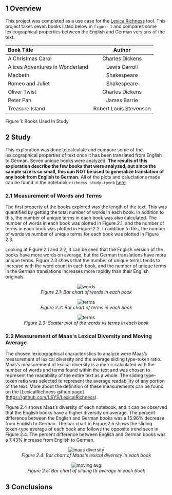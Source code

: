 ## 1 Overview
This project was completed as a use case for the [LexicalRichness](https://github.com/LSYS/LexicalRichness) tool. This project takes seven books listed below in `figure 1` and compares some lexicographical properties between the English and German versions of the text. 

| Book Title                        | Author                 | 
| :---                              |    :----:              | 
| A Christmas Carol                 | Charles Dickens        | 
| Alices Adventures in Wonderland   | Lewis Carroll          | 
| Macbeth                           | Shakespeare            |
| Romeo and Juliet                  | Shakespeare            |
| Oliver Twist                      | Charles Dickens        |
| Peter Pan                         | James Barrie           |
| Treasure Island                   | Robert Louis Stevenson |

Figure 1: Books Used In Study

## 2 Study

This exploration was done to calculate and compare some of the lexicographical properties of text once it has been translated from English to German. Seven unique books were analyzed. <b>The results of this exploration describe the few books that were analyzed, but since the sample size is so small, this can NOT be used to generalize translation of any book from English to German.</b> All of the plots and caluclations made can be found in the notebook `richness study.ipynb` [here](https://github.com/g-hurst/Comparing-Properties-of-German-and-English-Books/blob/main/richness%20study.ipynb). 

### 2.1 Measurement of Words and Terms

The first property of the books explored was the length of the text. This was quantified by getting the total number of words in each book. In addition to this, the number of unique terms in each book was also calculated. The number of words in each book was plotted in Figure 2.1, and the number of terms in each book was plotted in Figure 2.2. In addition to this, the number of words vs number of unique terms for each book was plotted in Figure 2.3. <br>

Looking at Figure 2.1 and 2.2, it can be seen that the English version of the books have more words on average, but the German translations have more unique terms. Figure 2.3 shows that the number of unique terms tends to increase with the word count in each book, and the number of unique terms in the German translations increases more rapidly than their English originals. 

<p align=center>
    <img alt="words" src="https://github.com/g-hurst/Comparing-Properties-of-German-and-English-Books/blob/main/figures/words.png">
    <br>
    <em>Figure 2.1: Bar chart of words in each book</em>
</p>

<p align=center>
    <img alt="terms" src="https://github.com/g-hurst/Comparing-Properties-of-German-and-English-Books/blob/main/figures/terms.png">
    <br>
    <em>Figure 2.2: Bar chart of terms in each book</em>
</p>

<p align=center>
    <img alt="terms" src="https://github.com/g-hurst/Comparing-Properties-of-German-and-English-Books/blob/main/figures/words%20vs%20terms%20scatter.png">
    <br>
    <em>Figure 2.3: Scatter plot of the words vs terms in each book</em>
</p>

### 2.2 Measurement of Maas's Lexical Diversity and Moving Average 

The chosen lexicographical characteristics to analyze were Maas’s measurement of lexical diversity and the average sliding type-token ratio. Maas’s measurement of lexical diversity is a metric calculated with the number of words and terms found within the text and was chosen to represent the readability of the entire text as a whole. The sliding type-token ratio was selected to represent the average readability of any portion of the text. More about the definition of these measurements can be found on the [LexicalRichness github page] (https://github.com/LSYS/LexicalRichness). <br>

Figure 2.4 shows Maas’s diversity of each notebook, and it can be observed that the English books have a higher diversity on average. The percent difference between the English and German books was a 15.96% decrease from English to German. The bar chart in Figure 2.5 shows the sliding token-type average of each book and follows the opposite trend seen in Figure 2.4. The percent difference between English and German books was a 7.43% increase from English to German. 

<p align=center>
    <img alt="maas diversity" src="https://github.com/g-hurst/Comparing-Properties-of-German-and-English-Books/blob/main/figures/maas%20diversity.png">
    <br>
    <em>Figure 2.4: Bar chart of Maas's lexical diversity in each book</em>
</p>

<p align=center>
    <img alt="moving avg" src="https://github.com/g-hurst/Comparing-Properties-of-German-and-English-Books/blob/main/figures/moving%20avg.png">
    <br>
    <em>Figure 2.5: Bar chart of sliding ttr average in each book</em>
</p>

## 3 Conclusions